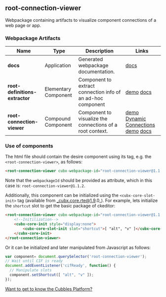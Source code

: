 ## root-connection-viewer
Webpackage containing artifacts to visualize component connections of a web page or app.
### Webpackage Artifacts
| Name | Type | Description | Links |
|---|---|---|---|
| **docs** | Application | Generated webpackage documentation. | [docs](https://cubbles.world/shared/root-connection-viewer@1.1.2/docs/index.html) |
| **root-definitions-extractor** | Elementary Component | Component to extract connection info of an ad-hoc component | [demo](https://cubbles.world/shared/root-connection-viewer@1.1.2/root-definitions-extractor/demo/index.html) [docs](https://cubbles.world/shared/root-connection-viewer@1.1.2/root-definitions-extractor/docs/index.html) |
| **root-connection-viewer** | Compound Component | Component to visualize the connections of a root context. | [demo](https://cubbles.world/shared/root-connection-viewer@1.1.2/root-connection-viewer/demo/index.html) [Dynamic Connections demo](https://cubbles.world/shared/root-connection-viewer@1.1.2/root-connection-viewer/demo/dynamicConnection.html) [docs](https://cubbles.world/shared/root-connection-viewer@1.1.2/root-connection-viewer/docs/index.html) |
### Use of components
The html file should contain the desire component using its tag, e.g. the `<root-connection-viewer>`, as follows:
```html
<root-connection-viewer cubx-webpackage-id="root-connection-viewer@1.1.2"></root-connection-viewer>
```
Note that the `webpackageId` should be provided as attribute, which in this case is: `root-connection-viewer@1.1.2`.

Additionally, this component can be initialized using the `<cubx-core-slot-init>` tag (available from _cubx.core.rte@1.9.0_).
For example, lets initialize the `shortcut` slot to get the basic package of ckeditor:

```html
<root-connection-viewer cubx-webpackage-id="root-connection-viewer@1.1.2">
    <!--Initilization-->
    <cubx-core-init style="display:none">
        <cubx-core-slot-init slot="shortcut">[ "alt", "v" ]</cubx-core-slot-init>
    </cubx-core-init>
</root-connection-viewer>
```

Or it can be initialized and later manipulated from Javascript as follows:

```javascript
var component= document.querySelector('root-connection-viewer');
// Wait until CIF is ready
document.addEventListener('cifReady', function() {
  // Manipulate slots
  component.setShortcut([ "alt", "v" ]);
});
```

[Want to get to know the Cubbles Platform?](https://cubbles.github.io)